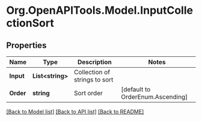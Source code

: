# Org.OpenAPITools.Model.InputCollectionSort
## Properties

Name | Type | Description | Notes
------------ | ------------- | ------------- | -------------
**Input** | **List&lt;string&gt;** | Collection of strings to sort | 
**Order** | **string** | Sort order | [default to OrderEnum.Ascending]

[[Back to Model list]](../README.md#documentation-for-models) [[Back to API list]](../README.md#documentation-for-api-endpoints) [[Back to README]](../README.md)

